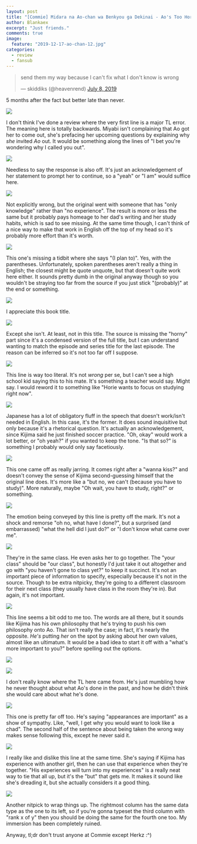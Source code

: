 ```yaml
---
layout: post
title: "[Commie] Midara na Ao-chan wa Benkyou ga Dekinai - Ao's Too Horny to Study - 12 [1469740F].mkv"
author: Blankaex
excerpt: "Just friends."
comments: true
image:
  feature: "2019-12-17-ao-chan-12.jpg"
categories:
  - review
  - fansub
---
```


<blockquote class="twitter-tweet tw-align-center"><p lang="en" dir="ltr">send them my way because I can&#39;t fix what I don&#39;t know is wrong</p>&mdash; skiddiks (@heavenrend) <a href="https://twitter.com/heavenrend/status/1148188884997685254?ref_src=twsrc%5Etfw">July 8, 2019</a></blockquote> <script async src="https://platform.twitter.com/widgets.js" charset="utf-8"></script>

5 months after the fact but better late than never.

![](https://i.imgur.com/DoJqMEO.png)

I don't think I've done a review where the very first line is a major TL error. The meaning here is totally backwards. Miyabi isn't complaining that Ao got her to come out, she's prefacing her upcoming questions by explaining why _she_ invited _Ao_ out. It would be something along the lines of "I bet you're wondering why I called you out".

![](https://i.imgur.com/uSOlSFC.png)

Needless to say the response is also off. It's just an acknowledgement of her statement to prompt her to continue, so a "yeah" or "I am" would suffice here.

![](https://i.imgur.com/YTX51TV.png)

Not explicitly wrong, but the original went with someone that has "only knowledge" rather than "no experience". The result is more or less the same but it probably pays homeage to her dad's writing and her study habits, which is sad to see missing. At the same time though, I can't think of a nice way to make that work in English off the top of my head so it's probably more effort than it's worth.

![](https://i.imgur.com/3Tb30Tl.png)

This one's missing a tidbit where she says "(I plan to)". Yes, with the parentheses. Unfortunately, spoken parentheses aren't really a thing in English; the closest might be quote unquote, but that doesn't quite work here either. It sounds pretty dumb in the original anyway though so you wouldn't be straying too far from the source if you just stick "(probably)" at the end or something.

![](https://i.imgur.com/He7ezBD.png)

I appreciate this book title.

![](https://i.imgur.com/B7Pb4L8.png)

Except she isn't. At least, not in this title. The source is missing the "horny" part since it's a condensed version of the full title, but I can understand wanting to match the episode and series title for the last episode. The reason can be inferred so it's not too far off I suppose.

![](https://i.imgur.com/2T9axiH.png)

This line is way too literal. It's not _wrong_ per se, but I can't see a high school kid saying this to his mate. It's something a teacher would say. Might say. I would reword it to something like "Horie wants to focus on studying right now".

![](https://i.imgur.com/IMeXflm.png)

Japanese has a lot of obligatory fluff in the speech that doesn't work/isn't needed in English. In this case, it's the former. It does sound inquisitive but only because it's a rhetorical question. It's actually an acknowledgement, since Kijima said he just finished soccer practice. "Oh, okay" would work a lot better, or "oh yeah?" if you wanted to keep the tone. "Is that so?" is something I probably would only say facetiously.

![](https://i.imgur.com/J8rj51r.png)

This one came off as really jarring. It comes right after a "wanna kiss?" and doesn't convey the sense of Kijima second-guessing himself that the original line does. It's more like a "but no, we can't (because you have to study)". More naturally, maybe "Oh wait, you have to study, right?" or something.

![](https://i.imgur.com/QiVr16D.png)

The emotion being conveyed by this line is pretty off the mark. It's not a shock and remorse "oh no, what have I done?", but a surprised (and embarrassed) "what the hell did I just do?" or "I don't know what came over me".

![](https://i.imgur.com/dwDHrXr.png)

They're in the same class. He even asks her to go together. The "your class" should be "our class", but honestly I'd just take it out altogether and go with "you haven't gone to class yet?" to keep it succinct. It's not an important piece of information to specify, especially because it's not in the source. Though to be extra nitpicky, they're going to a different classroom for their next class (they usually have class in the room they're in). But again, it's not important.

![](https://i.imgur.com/nNe2LO1.png)

This line seems a bit odd to me too. The words are all there, but it sounds like Kijima has his own philosophy that he's trying to push his own philosophy onto Ao. That isn't really the case; in fact, it's nearly the opposite. _He's_ putting _her_ on the spot by asking about her own values, almost like an ultimatum. It would be a bad idea to start it off with a "what's more important to you?" before spelling out the options.

![](https://i.imgur.com/m5kv2ja.png)

![](https://i.imgur.com/FwzbsVU.png)

I don't really know where the TL here came from. He's just mumbling how he never thought about what Ao's done in the past, and how he didn't think she would care about what he's done.

![](https://i.imgur.com/G5KWRyv.png)

This one is pretty far off too. He's saying "appearances are important" as a show of sympathy. Like, "well, I get why you would want to look like a chad". The second half of the sentence about being taken the wrong way makes sense following this, except he never said it.

![](https://i.imgur.com/aXmYJYf.png)

I really like and dislike this line at the same time. She's saying if Kijima has experience with another girl, then he can use that experience when they're together. "His experiences will turn into my experiences" is a really neat way to tie that all up, but it's the "but" that gets me. It makes it sound like she's dreading it, but she actually considers it a good thing.

![](https://i.imgur.com/DTTtxyN.png)

Another nitpick to wrap things up. The rightmost column has the same data type as the one to its left, so if you're gonna typeset the third column with "rank x of y" then you should be doing the same for the fourth one too. My immersion has been completely ruined.

Anyway, tl;dr don't trust anyone at Commie except Herkz :^)
